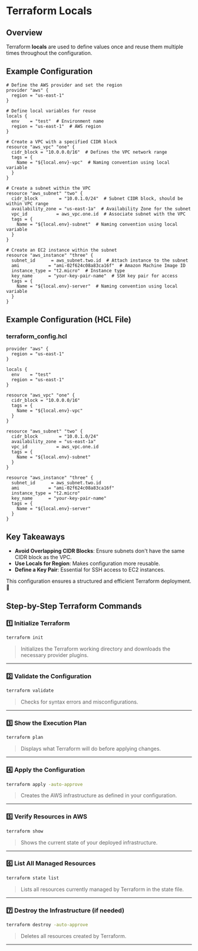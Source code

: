 # Terraform Locals

## Overview
Terraform **locals** are used to define values once and reuse them multiple times throughout the configuration.

## Example Configuration
```hcl
# Define the AWS provider and set the region
provider "aws" {
  region = "us-east-1"
}

# Define local variables for reuse
locals {
  env    = "test"  # Environment name
  region = "us-east-1"  # AWS region
}

# Create a VPC with a specified CIDR block
resource "aws_vpc" "one" {
  cidr_block = "10.0.0.0/16"  # Defines the VPC network range
  tags = {
    Name = "${local.env}-vpc"  # Naming convention using local variable
  }
}

# Create a subnet within the VPC
resource "aws_subnet" "two" {
  cidr_block        = "10.0.1.0/24"  # Subnet CIDR block, should be within VPC range
  availability_zone = "us-east-1a"  # Availability Zone for the subnet
  vpc_id           = aws_vpc.one.id  # Associate subnet with the VPC
  tags = {
    Name = "${local.env}-subnet"  # Naming convention using local variable
  }
}

# Create an EC2 instance within the subnet
resource "aws_instance" "three" {
  subnet_id      = aws_subnet.two.id  # Attach instance to the subnet
  ami           = "ami-02f624c08a83ca16f"  # Amazon Machine Image ID
  instance_type = "t2.micro"  # Instance type
  key_name      = "your-key-pair-name"  # SSH key pair for access
  tags = {
    Name = "${local.env}-server"  # Naming convention using local variable
  }
}
```
## Example Configuration (HCL File)

### **terraform\_config.hcl**

```hcl
provider "aws" {
  region = "us-east-1"
}

locals {
  env    = "test"
  region = "us-east-1"
}

resource "aws_vpc" "one" {
  cidr_block = "10.0.0.0/16"
  tags = {
    Name = "${local.env}-vpc"
  }
}

resource "aws_subnet" "two" {
  cidr_block        = "10.0.1.0/24"
  availability_zone = "us-east-1a"
  vpc_id           = aws_vpc.one.id
  tags = {
    Name = "${local.env}-subnet"
  }
}

resource "aws_instance" "three" {
  subnet_id      = aws_subnet.two.id
  ami           = "ami-02f624c08a83ca16f"
  instance_type = "t2.micro"
  key_name      = "your-key-pair-name"
  tags = {
    Name = "${local.env}-server"
  }
}
```



## Key Takeaways
- **Avoid Overlapping CIDR Blocks**: Ensure subnets don't have the same CIDR block as the VPC.
- **Use Locals for Region**: Makes configuration more reusable.
- **Define a Key Pair**: Essential for SSH access to EC2 instances.

This configuration ensures a structured and efficient Terraform deployment. 🚀

## Step-by-Step Terraform Commands

### **1️⃣ Initialize Terraform**
```sh
terraform init
```
> Initializes the Terraform working directory and downloads the necessary provider plugins.

---

### **2️⃣ Validate the Configuration**
```sh
terraform validate
```
> Checks for syntax errors and misconfigurations.

---

### **3️⃣ Show the Execution Plan**
```sh
terraform plan
```
> Displays what Terraform will do before applying changes.

---

### **4️⃣ Apply the Configuration**
```sh
terraform apply -auto-approve
```
> Creates the AWS infrastructure as defined in your configuration.

---

### **5️⃣ Verify Resources in AWS**
```sh
terraform show
```
> Shows the current state of your deployed infrastructure.

---

### **6️⃣ List All Managed Resources**
```sh
terraform state list
```
> Lists all resources currently managed by Terraform in the state file.

---

### **7️⃣ Destroy the Infrastructure (if needed)**
```sh
terraform destroy -auto-approve
```
> Deletes all resources created by Terraform.

---

